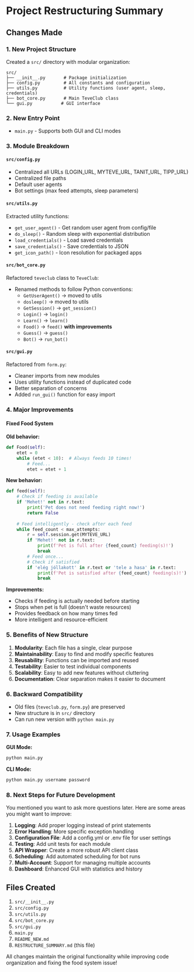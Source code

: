 # Project Restructuring Summary

## Changes Made

### 1. New Project Structure
Created a `src/` directory with modular organization:

```
src/
├── __init__.py       # Package initialization
├── config.py         # All constants and configuration
├── utils.py          # Utility functions (user agent, sleep, credentials)
├── bot_core.py       # Main TeveClub class
└── gui.py           # GUI interface
```

### 2. New Entry Point
- `main.py` - Supports both GUI and CLI modes

### 3. Module Breakdown

#### `src/config.py`
- Centralized all URLs (LOGIN_URL, MYTEVE_URL, TANIT_URL, TIPP_URL)
- Centralized file paths
- Default user agents
- Bot settings (max feed attempts, sleep parameters)

#### `src/utils.py`
Extracted utility functions:
- `get_user_agent()` - Get random user agent from config/file
- `do_sleep()` - Random sleep with exponential distribution
- `load_credentials()` - Load saved credentials
- `save_credentials()` - Save credentials to JSON
- `get_icon_path()` - Icon resolution for packaged apps

#### `src/bot_core.py`
Refactored `teveclub` class to `TeveClub`:
- Renamed methods to follow Python conventions:
  - `GetUserAgent()` → moved to utils
  - `dosleep()` → moved to utils
  - `GetSession()` → `get_session()`
  - `Login()` → `login()`
  - `Learn()` → `learn()`
  - `Food()` → `feed()` **with improvements**
  - `Guess()` → `guess()`
  - `Bot()` → `run_bot()`

#### `src/gui.py`
Refactored from `form.py`:
- Cleaner imports from new modules
- Uses utility functions instead of duplicated code
- Better separation of concerns
- Added `run_gui()` function for easy import

### 4. Major Improvements

#### Fixed Food System
**Old behavior:**
```python
def Food(self):
    etet = 0
    while (etet < 10):  # Always feeds 10 times!
        # Feed...
        etet = etet + 1
```

**New behavior:**
```python
def feed(self):
    # Check if feeding is available
    if 'Mehet!' not in r.text:
        print('Pet does not need feeding right now!')
        return False
    
    # Feed intelligently - check after each feed
    while feed_count < max_attempts:
        r = self.session.get(MYTEVE_URL)
        if 'Mehet!' not in r.text:
            print(f'Pet is full after {feed_count} feeding(s)!')
            break
        # Feed once...
        # Check if satisfied
        if 'elég jóllakott' in r.text or 'tele a hasa' in r.text:
            print(f'Pet is satisfied after {feed_count} feeding(s)!')
            break
```

**Improvements:**
- Checks if feeding is actually needed before starting
- Stops when pet is full (doesn't waste resources)
- Provides feedback on how many times fed
- More intelligent and resource-efficient

### 5. Benefits of New Structure

1. **Modularity**: Each file has a single, clear purpose
2. **Maintainability**: Easy to find and modify specific features
3. **Reusability**: Functions can be imported and reused
4. **Testability**: Easier to test individual components
5. **Scalability**: Easy to add new features without cluttering
6. **Documentation**: Clear separation makes it easier to document

### 6. Backward Compatibility

- Old files (`teveclub.py`, `form.py`) are preserved
- New structure is in `src/` directory
- Can run new version with `python main.py`

### 7. Usage Examples

**GUI Mode:**
```bash
python main.py
```

**CLI Mode:**
```bash
python main.py username password
```

### 8. Next Steps for Future Development

You mentioned you want to ask more questions later. Here are some areas you might want to improve:

1. **Logging**: Add proper logging instead of print statements
2. **Error Handling**: More specific exception handling
3. **Configuration File**: Add a config.yml or .env file for user settings
4. **Testing**: Add unit tests for each module
5. **API Wrapper**: Create a more robust API client class
6. **Scheduling**: Add automated scheduling for bot runs
7. **Multi-Account**: Support for managing multiple accounts
8. **Dashboard**: Enhanced GUI with statistics and history

## Files Created

1. `src/__init__.py`
2. `src/config.py`
3. `src/utils.py`
4. `src/bot_core.py`
5. `src/gui.py`
6. `main.py`
7. `README_NEW.md`
8. `RESTRUCTURE_SUMMARY.md` (this file)

All changes maintain the original functionality while improving code organization and fixing the food system issue!
